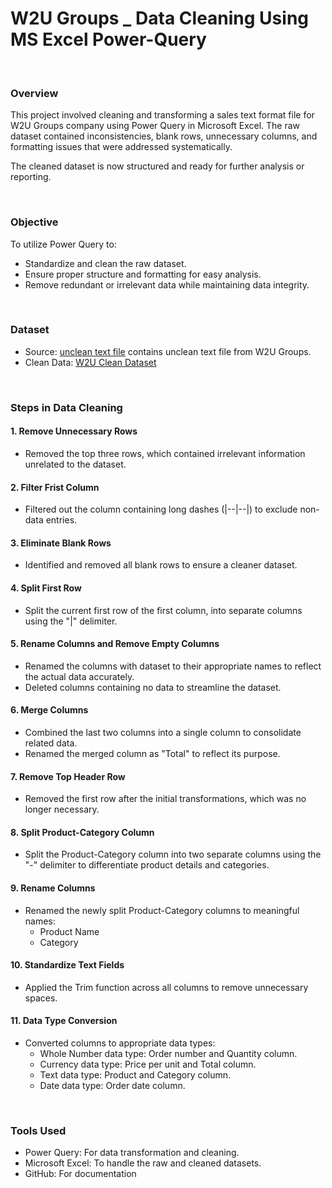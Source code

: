 # W2U Groups _ Data Cleaning Using MS Excel Power-Query

<br>

### Overview
This project involved cleaning and transforming a sales text format file for W2U Groups company using Power Query in Microsoft Excel. The raw dataset contained inconsistencies, blank rows, unnecessary columns, and formatting issues that were addressed systematically.

The cleaned dataset is now structured and ready for further analysis or reporting.

<BR>

### Objective
To utilize Power Query to:

- Standardize and clean the raw dataset.
- Ensure proper structure and formatting for easy analysis.
- Remove redundant or irrelevant data while maintaining data integrity.

<br>
  
### Dataset
- Source: [unclean text file](https://mega.nz/file/Z5JkwbBR#we5leMpz7gRASRVTJghDlVOaAbnyk6qzf333AYCoNT0) contains unclean text file from W2U Groups.
- Clean Data: [W2U Clean Dataset](https://mega.nz/file/gohiGIKL#Dk4fBHCmixMSHRk9u_M_jQg4GIo3-QW6GnfOt7sEwX8)

<BR>

### Steps in Data Cleaning
#### 1. Remove Unnecessary Rows
- Removed the top three rows, which contained irrelevant information unrelated to the dataset.
#### 2. Filter Frist Column
- Filtered out the column containing long dashes (|--|--|) to exclude non-data entries.
#### 3. Eliminate Blank Rows
- Identified and removed all blank rows to ensure a cleaner dataset.
#### 4. Split First Row
- Split the current first row of the first column, into separate columns using the "|" delimiter.
#### 5. Rename Columns and Remove Empty Columns
- Renamed the columns with dataset to their appropriate names to reflect the actual data accurately.
- Deleted columns containing no data to streamline the dataset.
#### 6. Merge Columns
- Combined the last two columns into a single column to consolidate related data.
- Renamed the merged column as "Total" to reflect its purpose.
#### 7. Remove Top Header Row
- Removed the first row after the initial transformations, which was no longer necessary.
#### 8. Split Product-Category Column
- Split the Product-Category column into two separate columns using the "-" delimiter to differentiate product details and categories.
#### 9. Rename Columns
- Renamed the newly split Product-Category columns to meaningful names:
  - Product Name
  - Category
#### 10. Standardize Text Fields
- Applied the Trim function across all columns to remove unnecessary spaces.
#### 11. Data Type Conversion
- Converted columns to appropriate data types:
  - Whole Number data type: Order number and Quantity column.
  - Currency data type: Price per unit and Total column.
  - Text data type: Product and Category column.
  - Date data type: Order date column.

<br>

### Tools Used
- Power Query: For data transformation and cleaning.
- Microsoft Excel: To handle the raw and cleaned datasets.
- GitHub: For documentation

<br>
